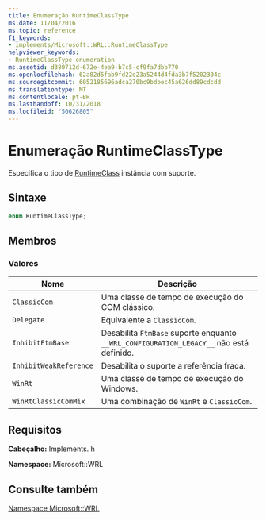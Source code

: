 ```yaml
---
title: Enumeração RuntimeClassType
ms.date: 11/04/2016
ms.topic: reference
f1_keywords:
- implements/Microsoft::WRL::RuntimeClassType
helpviewer_keywords:
- RuntimeClassType enumeration
ms.assetid: d380712d-672e-4ea9-b7c5-cf9fa7dbb770
ms.openlocfilehash: 62a82d5fab9fd22e23a5244d4fda3b7f5202304c
ms.sourcegitcommit: 6052185696adca270bc9bdbec45a626dd89cdcdd
ms.translationtype: MT
ms.contentlocale: pt-BR
ms.lasthandoff: 10/31/2018
ms.locfileid: "50626805"
---
```

# <a name="runtimeclasstype-enumeration"></a>Enumeração RuntimeClassType

Especifica o tipo de [RuntimeClass](../windows/runtimeclass-class.md) instância com suporte.

## <a name="syntax"></a>Sintaxe

```cpp
enum RuntimeClassType;
```

## <a name="members"></a>Membros

### <a name="values"></a>Valores

|Nome|Descrição|
|----------|-----------------|
|`ClassicCom`|Uma classe de tempo de execução do COM clássico.|
|`Delegate`|Equivalente a `ClassicCom`.|
|`InhibitFtmBase`|Desabilita `FtmBase` suporte enquanto `__WRL_CONFIGURATION_LEGACY__` não está definido.|
|`InhibitWeakReference`|Desabilita o suporte a referência fraca.|
|`WinRt`|Uma classe de tempo de execução do Windows.|
|`WinRtClassicComMix`|Uma combinação de `WinRt` e `ClassicCom`.|

## <a name="requirements"></a>Requisitos

**Cabeçalho:** Implements. h

**Namespace:** Microsoft::WRL

## <a name="see-also"></a>Consulte também

[Namespace Microsoft::WRL](../windows/microsoft-wrl-namespace.md)